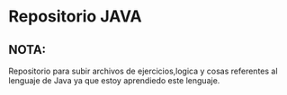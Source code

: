 # Repositorio JAVA

## NOTA:
Repositorio para subir archivos de ejercicios,logica y cosas referentes al lenguaje de Java
ya que estoy aprendiedo este lenguaje.

